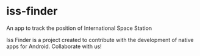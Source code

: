 # iss-finder
An app to track the position of International Space Station

Iss Finder is a project created to contribute with the development of native apps for Android.
Collaborate with us!
